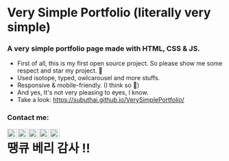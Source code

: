 # Very Simple Portfolio (literally very simple)

### A very simple portfolio page made with HTML, CSS & JS.

- First of all, this is my first open source project. So please show me some respect and star my project. 🤠
- Used isotope, typed, owlcarousel and more stuffs.
- Responsive & mobile-friendly. (I think so 🤠)
- And yes, It's not very pleasing to eyes, I know.
- Take a look: https://subuthai.github.io/VerySimplePortfolio/

### Contact me:

[<img align="left" alt="subuthai.xyz" width="22px" src="https://img.icons8.com/?size=512&id=dxoYK8bxqiJr&format=png" />][website]
[<img align="left" alt="subuthai | YouTube" width="22px" src="https://img.icons8.com/fluency/48/000000/youtube-play.png" />][youtube]
[<img align="left" alt="subuthai_ | Twitter" width="22px" src="https://img.icons8.com/fluency/48/000000/twitter.png" />][twitter]
[<img align="left" alt="subuthai_ | Instagram" width="22px" src="https://img.icons8.com/fluency/48/000000/instagram-new.png" />][instagram]
[<img align="left" alt="subuthai_ | Discord" width="22px" src="https://img.icons8.com/fluency/48/000000/discord.png" />][discord]

[website]: https://subuthai.xyz
[twitter]: https://twitter.com/subuthai_
[youtube]: https://youtube.com/Subuthai
[instagram]: https://instagram.com/subuthai_
[discord]: https://discord.gg/yBPcHQcVjB
# 땡큐 베리 감사 !!
